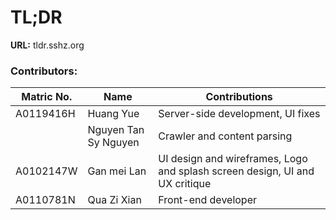 # TL;DR

**URL:** tldr.sshz.org

### Contributors:
| Matric No. | Name | Contributions |
| ---------- | ---- | ------------- |
| A0119416H | Huang Yue | Server-side development, UI fixes |
| <matric no> | Nguyen Tan Sy Nguyen | Crawler and content parsing |
| A0102147W | Gan mei Lan | UI design and wireframes, Logo and splash screen design, UI and UX critique |
| A0110781N | Qua Zi Xian | Front-end developer |